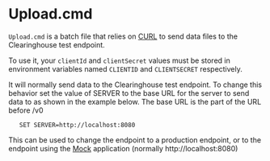 # Upload.cmd
`Upload.cmd` is a batch file that relies on [CURL](https://curl.haxx.se/) to send data files to the Clearinghouse
test endpoint.

To use it, your `clientId` and `clientSecret` values must be stored in environment variables
named `CLIENTID` and `CLIENTSECRET` respectively.

It will normally send data to the Clearinghouse test endpoint.
To change this behavior set the value of SERVER to the base URL for the server to send
data to as shown in the example below. The base URL is the part of the URL before /v0

```
   SET SERVER=http://localhost:8080
```

This can be used to change the endpoint to a production endpoint, or to the endpoint
using the [Mock](Mock.html) application (normally http://localhost:8080)